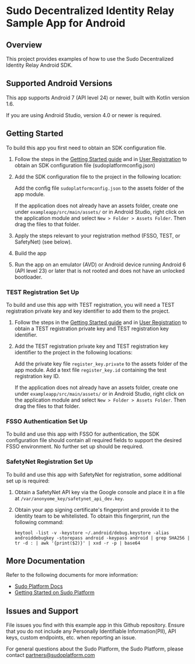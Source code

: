 # Sudo Decentralized Identity Relay Sample App for Android

## Overview

This project provides examples of how to use the Sudo Decentralized Identity Relay Android SDK.

## Supported Android Versions

This app supports Android 7 (API level 24) or newer, built with Kotlin version 1.6.

If you are using Android Studio, version 4.0 or newer is required.

## Getting Started

To build this app you first need to obtain an SDK configuration file.

1. Follow the steps in the [Getting Started guide](https://docs.sudoplatform.com/guides/getting-started) and in [User Registration](https://docs.sudoplatform.com/guides/users/registration) to obtain an SDK configuration file (sudoplatformconfig.json)

2. Add the SDK configuration file to the project in the following location:
   
   Add the config file `sudoplatformconfig.json` to the assets folder of the app module.
   
   If the application does not already have an assets folder, create one under `exampleapp/src/main/assets/` or in Android Studio, right click on the application module and select `New > Folder > Assets Folder`. Then drag the files to that folder.

3. Apply the steps relevant to your registration method (FSSO, TEST, or SafetyNet) (see below).

4. Build the app

5. Run the app on an emulator (AVD) or Android device running Android 6 (API level 23) or later that is not rooted and does not have an unlocked bootloader.

### TEST Registration Set Up

To build and use this app with TEST registration, you will need a TEST registration private key and key identifier to add them to the project.

1. Follow the steps in the [Getting Started guide](https://docs.sudoplatform.com/guides/getting-started) and in [User Registration](https://docs.sudoplatform.com/guides/users/registration) to obtain a TEST registration private key and TEST registration key identifier.

2. Add the TEST registration private key and TEST registration key identifier to the project in the following locations:

   Add the private key file `register_key.private` to the assets folder of the app module.
   Add a text file `register_key.id` containing the test registration key ID.

   If the application does not already have an assets folder, create one under `exampleapp/src/main/assets/` or in Android Studio, right click on the application module and select `New > Folder > Assets Folder`. Then drag the files to that folder.

### FSSO Authentication Set Up

To build and use this app with FSSO for authentication, the SDK configuration file should contain all required fields to support the desired FSSO environment. No further set up should be required.

### SafetyNet Registration Set Up

To build and use this app with SafetyNet for registration, some additional set up is required:

1. Obtain a SafetyNet API key via the Google console and place it in a file at `/var/anonyome_key/safetynet_api_dev.key`.
   
2. Obtain your app signing certificate's fingerprint and provide it to the identity team to be whitelisted. To obtain this fingerprint, run the following command:
   ```
   keytool -list -v -keystore ~/.android/debug.keystore -alias androiddebugkey -storepass android -keypass android | grep SHA256 | tr -d : | awk '{print($2)}' | xxd -r -p | base64
   ```

## More Documentation

Refer to the following documents for more information:

- [Sudo Platform Docs](https://docs.sudoplatform.com/guides/decentralized-identity/relay-sdk)
- [Getting Started on Sudo Platform](https://docs.sudoplatform.com/guides/getting-started)

## Issues and Support

File issues you find with this example app in this Github repository. Ensure that you do not include any Personally Identifiable Information(PII), API keys, custom endpoints, etc. when reporting an issue.

For general questions about the Sudo Platform, the Sudo Platform, please contact [partners@sudoplatform.com](mailto:partners@sudoplatform.com)
